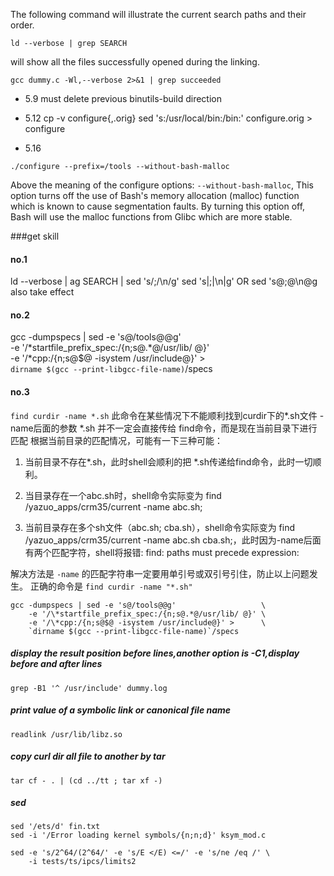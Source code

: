 The following command will illustrate the current search paths and their order.
```
ld --verbose | grep SEARCH
```

will show all the files successfully opened during the linking.
```
gcc dummy.c -Wl,--verbose 2>&1 | grep succeeded 
```

- 5.9
must delete previous binutils-build direction

- 5.12
cp -v configure{,.orig}
sed 's:/usr/local/bin:/bin:' configure.orig > configure

- 5.16
```
./configure --prefix=/tools --without-bash-malloc
```
Above the meaning of the configure options: `--without-bash-malloc`, This option turns off the use of Bash's memory allocation (malloc) function which is known to cause segmentation faults. By turning this option off, Bash will use the malloc functions from Glibc which are more stable.



###get skill

#### no.1
ld --verbose | ag SEARCH | sed 's/;/\n/g'
sed 's|;|\n|g'  OR sed 's@;@\n@g also take effect

#### no.2
gcc -dumpspecs | sed -e 's@/tools@@g'                   \
    -e '/\*startfile_prefix_spec:/{n;s@.*@/usr/lib/ @}' \
    -e '/\*cpp:/{n;s@$@ -isystem /usr/include@}' >      \
    `dirname $(gcc --print-libgcc-file-name)`/specs

#### no.3
`find curdir -name *.sh`
此命令在某些情况下不能顺利找到curdir下的*.sh文件
-name后面的参数 *.sh 并不一定会直接传给 find命令，而是现在当前目录下进行匹配
根据当前目录的匹配情况，可能有一下三种可能：
 

1. 当前目录不存在*.sh，此时shell会顺利的把 *.sh传递给find命令，此时一切顺利。

2. 当目录存在一个abc.sh时，shell命令实际变为 find /yazuo_apps/crm35/current -name abc.sh;

3. 当前目录存在多个sh文件（abc.sh; cba.sh），shell命令实际变为 find /yazuo_apps/crm35/current -name abc.sh cba.sh;，此时因为-name后面有两个匹配字符，shell将报错: find: paths must precede expression:


解决方法是 `-name` 的匹配字符串一定要用单引号或双引号引住，防止以上问题发生。
正确的命令是 `find curdir -name "*.sh"`

```
gcc -dumpspecs | sed -e 's@/tools@@g'                   \
    -e '/\*startfile_prefix_spec:/{n;s@.*@/usr/lib/ @}' \
    -e '/\*cpp:/{n;s@$@ -isystem /usr/include@}' >      \
    `dirname $(gcc --print-libgcc-file-name)`/specs
```

##### display the result position before lines,another option is -C1,display before and after lines
```
grep -B1 '^ /usr/include' dummy.log
```

##### print value of a symbolic link or canonical file name
```
readlink /usr/lib/libz.so
```

##### copy curl dir all file to another by tar
```
tar cf - . | (cd ../tt ; tar xf -)
```

##### sed
```
sed '/ets/d' fin.txt
sed -i '/Error loading kernel symbols/{n;n;d}' ksym_mod.c

sed -e 's/2^64/(2^64/' -e 's/E </E) <=/' -e 's/ne /eq /' \
    -i tests/ts/ipcs/limits2
```
